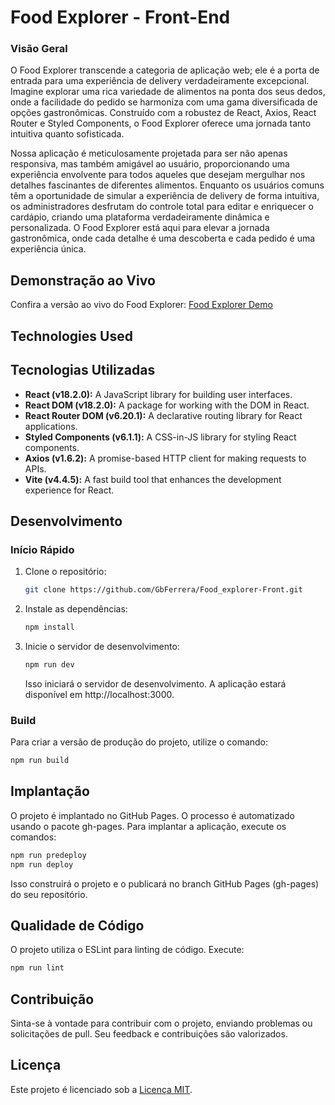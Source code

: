 
# Food Explorer - Front-End



### Visão Geral

O Food Explorer transcende a categoria de aplicação web; ele é a porta de entrada para uma experiência de delivery verdadeiramente excepcional. Imagine explorar uma rica variedade de alimentos na ponta dos seus dedos, onde a facilidade do pedido se harmoniza com uma gama diversificada de opções gastronômicas. Construído com a robustez de React, Axios, React Router e Styled Components, o Food Explorer oferece uma jornada tanto intuitiva quanto sofisticada.

Nossa aplicação é meticulosamente projetada para ser não apenas responsiva, mas também amigável ao usuário, proporcionando uma experiência envolvente para todos aqueles que desejam mergulhar nos detalhes fascinantes de diferentes alimentos. Enquanto os usuários comuns têm a oportunidade de simular a experiência de delivery de forma intuitiva, os administradores desfrutam do controle total para editar e enriquecer o cardápio, criando uma plataforma verdadeiramente dinâmica e personalizada. O Food Explorer está aqui para elevar a jornada gastronômica, onde cada detalhe é uma descoberta e cada pedido é uma experiência única.

## Demonstração ao Vivo
Confira a versão ao vivo do Food Explorer: [Food Explorer Demo](https://GbFerrera.github.io/Food_explorer-Front)


## Technologies Used

## Tecnologias Utilizadas

- **React (v18.2.0):** A JavaScript library for building user interfaces.
- **React DOM (v18.2.0):** A package for working with the DOM in React.
- **React Router DOM (v6.20.1):** A declarative routing library for React applications.
- **Styled Components (v6.1.1):** A CSS-in-JS library for styling React components.
- **Axios (v1.6.2):** A promise-based HTTP client for making requests to APIs.
- **Vite (v4.4.5):** A fast build tool that enhances the development experience for React.

## Desenvolvimento

### Início Rápido

1. Clone o repositório:

    ```bash
    git clone https://github.com/GbFerrera/Food_explorer-Front.git
    ```

2. Instale as dependências:

    ```bash
    npm install
    ```

3. Inicie o servidor de desenvolvimento:

    ```bash
    npm run dev
    ```

   Isso iniciará o servidor de desenvolvimento. A aplicação estará disponível em http://localhost:3000.

### Build

Para criar a versão de produção do projeto, utilize o comando:

```bash
npm run build
```

## Implantação

O projeto é implantado no GitHub Pages. O processo é automatizado usando o pacote gh-pages. Para implantar a aplicação, execute os comandos:

```bash
npm run predeploy
npm run deploy

```
Isso construirá o projeto e o publicará no branch GitHub Pages (gh-pages) do seu repositório.

## Qualidade de Código

O projeto utiliza o ESLint para linting de código. Execute:

```bash
npm run lint

```

## Contribuição

Sinta-se à vontade para contribuir com o projeto, enviando problemas ou solicitações de pull. Seu feedback e contribuições são valorizados.

## Licença

Este projeto é licenciado sob a [Licença MIT](https://pt.wikipedia.org/wiki/Licen%C3%A7a_MIT).

